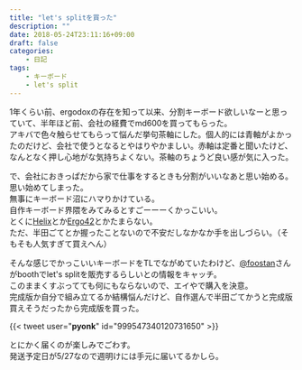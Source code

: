 ```yaml
---
title: "let's splitを買った"
description: ""
date: 2018-05-24T23:11:16+09:00
draft: false
categories:
    - 日記
tags:
    - キーボード
    - let's split
---
```


1年くらい前、ergodoxの存在を知って以来、分割キーボード欲しいなーと思っていて、半年ほど前、会社の経費でmd600を買ってもらった。  
アキバで色々触らせてもらって悩んだ挙句茶軸にした。個人的には青軸がよかったのだけど、会社で使うとなるとやはりやかましい。赤軸は定番と聞いたけど、なんとなく押し心地がな気持ちよくない。茶軸のちょうど良い感が気に入った。  

で、会社におきっぱだから家で仕事をするときも分割がいいなあと思い始める。思い始めてしまった。  
無事にキーボード沼にハマりかけている。  
自作キーボード界隈をみてみるとすごーーーくかっこいい。  
とくに[Helix](https://yushakobo.jp/shop/helix-keyboard-kit/)とか[Ergo42](https://tanoshii-life.booth.pm/items/842147)とかたまらない。  
ただ、半田ごてとか握ったことないので不安だしなかなか手を出しづらい。（そもそも人気すぎて買えへん）  

そんな感じでかっこいいキーボードをTLでながめていたわけど、[@foostan](https://twitter.com/foostan)さんがboothでlet's splitを販売するらしいとの情報をキャッチ。  
このままくすぶってても何にもならないので、エイやで購入を決意。  
完成版か自分で組み立てるか結構悩んだけど、自作選んで半田ごてかうと完成版買えそうだったから完成版を買った。  

{{< tweet user="__pyonk__" id="999547340120731650" >}}

とにかく届くのが楽しみでごわす。  
発送予定日が5/27なので週明けには手元に届いてるかしら。
